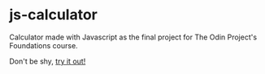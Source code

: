 # js-calculator
Calculator made with Javascript as the final project for The Odin Project's Foundations course.

Don't be shy, [try it out!](https://saad-a-sheikh.github.io/js-calculator/)